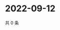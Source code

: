 # 2022-09-12

共 0 条

<!-- BEGIN WEIBO -->
<!-- 最后更新时间 Mon Sep 12 2022 23:20:56 GMT+0800 (China Standard Time) -->

<!-- END WEIBO -->
